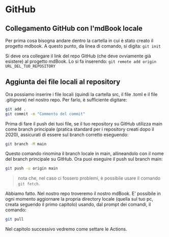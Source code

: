# GitHub
## Collegamento GitHub con l'mdBook locale
Per prima cosa bisogna andare dentro la cartella in cui è stato creato il progetto mdbook. A questo punto, da linea di comando, si digita:
`git init`

Si deve ora collegare il link del repo GitHub (che deve ovviamente già esistere) al progetto mdBook. Lo si fa inserendo:
`git remote add origin URL_DEL_TUO_REPOSITORY`

## Aggiunta dei file locali al repository
Ora possiamo inserire i file locali (quindi la cartella src, il file .toml e il file .gitignore) nel nostro repo. Per farlo, è sufficiente digitare:
```bash
git add .
git commit -m "Commento del commit"
```

Prima di fare il push dei tuoi file, se il tuo repository su GitHub utilizza main come branch principale (pratica standard per i repository creati dopo il 2020), assicurati di essere sul branch corretto eseguendo:
```bash
git branch -M main
```
Questo comando rinomina il branch locale in main, allineandolo con il nome del branch principale su GitHub. Ora puoi eseguire il push sul branch main:
```bash
git push -u origin main
```
> nota che, nel caso ci fossero problemi, è possibile usare il comando `git fetch`.

Abbiamo fatto. Nel nostro repo troveremo il nostro mdBook.
E' possibile in ogni momento aggiornare la propria directory locale (quella sul tuo pc, creata seguendo il primo capitolo) usando, dal prompt dei comandi, il comando:
```bash
git pull
```

Nel capitolo successivo vedremo come settare le Actions.
